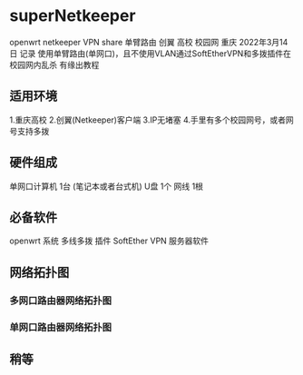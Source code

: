 # superNetkeeper
openwrt netkeeper VPN share  单臂路由 创翼 高校 校园网 重庆
2022年3月14日
记录
使用单臂路由(单网口)，且不使用VLAN通过SoftEtherVPN和多拨插件在校园网内乱杀
有缘出教程
## 适用环境
1.重庆高校
2.创翼(Netkeeper)客户端
3.IP无堵塞
4.手里有多个校园网号，或者网号支持多拨
## 硬件组成
单网口计算机 1台  (笔记本或者台式机)
U盘 1个
网线 1根
## 必备软件
openwrt 系统
多线多拨 插件
SoftEther VPN 服务器软件
## 网络拓扑图
### 多网口路由器网络拓扑图

### 单网口路由器网络拓扑图
## 稍等
